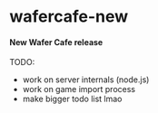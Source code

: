 # wafercafe-new

#### New Wafer Cafe release

TODO:
- work on server internals (node.js)
- work on game import process
- make bigger todo list lmao
